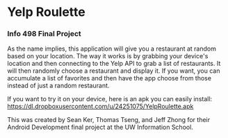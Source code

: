 # Yelp Roulette
### Info 498 Final Project
As the name implies, this application will give you a restaurant at random based on your location.
The way it works is by grabbing your device's location and then connecting to the Yelp API to grab a list of restaurants. It will then randomly choose a restaurant and display it.
If you want, you can accumulate a list of favorites and then have the app choose from those instead of just a random restaurant.

If you want to try it on your device, here is an apk you can easily install: https://dl.dropboxusercontent.com/u/24251075/YelpRoulette.apk

This was created by Sean Ker, Thomas Tseng, and Jeff Zhong for their Android Development final project at the UW Information School.
